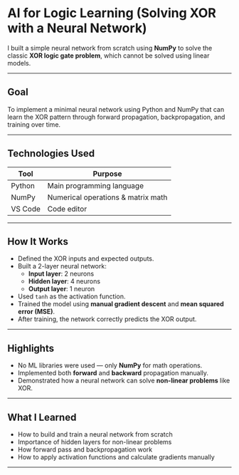 
#  AI for Logic Learning (Solving XOR with a Neural Network)

 I built a simple neural network from scratch using **NumPy** to solve the classic **XOR logic gate problem**, which cannot be solved using linear models.

---

## Goal  
To implement a minimal neural network using Python and NumPy that can learn the XOR pattern through forward propagation, backpropagation, and training over time.

---

## Technologies Used  

| Tool   | Purpose                           |
|--------|-----------------------------------|
| Python | Main programming language         |
| NumPy  | Numerical operations & matrix math|
| VS Code | Code editor                      |

---

##  How It Works

- Defined the XOR inputs and expected outputs.
- Built a 2-layer neural network:
  - **Input layer**: 2 neurons  
  - **Hidden layer**: 4 neurons  
  - **Output layer**: 1 neuron  
- Used `tanh` as the activation function.
- Trained the model using **manual gradient descent** and **mean squared error (MSE)**.
- After training, the network correctly predicts the XOR output.

---

##  Highlights

- No ML libraries were used — only **NumPy** for math operations.
- Implemented both **forward** and **backward** propagation manually.
- Demonstrated how a neural network can solve **non-linear problems** like XOR.

---

##  What I Learned

- How to build and train a neural network from scratch  
- Importance of hidden layers for non-linear problems  
- How forward pass and backpropagation work  
- How to apply activation functions and calculate gradients manually  

---

